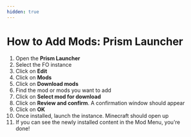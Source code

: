 ```yaml
---
hidden: true
---
```


# How to Add Mods: Prism Launcher

1. Open the **Prism Launcher**
2. Select the FO instance
3. Click on **Edit**
4. Click on **Mods**
5. Click on **Download mods**
6. Find the mod or mods you want to add
7. Click on **Select mod for download**
8. Click on **Review and confirm**. A confirmation window should appear
9. Click on **OK**
10. Once installed, launch the instance. Minecraft should open up
11. If you can see the newly installed content in the Mod Menu, you're done!
